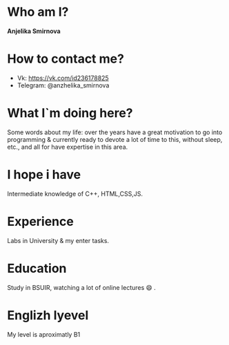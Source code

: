 # Who am I?  
__Anjelika Smirnova__  
# How to contact me?  
* Vk: https://vk.com/id236178825  
* Telegram: @anzhelika_smirnova  
# What I`m doing here?   
Some words about my life: over the years have a great motivation to go into programming & currently ready to devote a lot of time to this, without sleep, etc., and all for have expertise in this area.
# I hope i have  
Intermediate knowledge of C++, HTML,CSS,JS.
# Experience   
Labs in University & my enter tasks.
# Education  
Study in BSUIR, watching a lot of online lectures :smile: .
# Englizh lyevel  
My level is aproximatly B1
